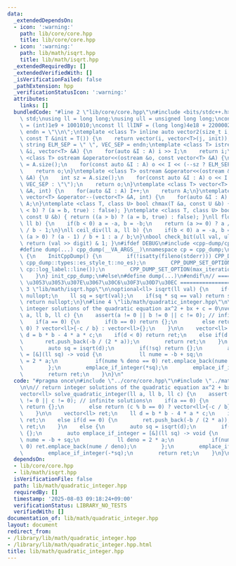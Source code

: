 ```yaml
---
data:
  _extendedDependsOn:
  - icon: ':warning:'
    path: lib/core/core.hpp
    title: lib/core/core.hpp
  - icon: ':warning:'
    path: lib/math/isqrt.hpp
    title: lib/math/isqrt.hpp
  _extendedRequiredBy: []
  _extendedVerifiedWith: []
  _isVerificationFailed: false
  _pathExtension: hpp
  _verificationStatusIcon: ':warning:'
  attributes:
    links: []
  bundledCode: "#line 2 \"lib/core/core.hpp\"\n#include <bits/stdc++.h>\nusing namespace\
    \ std;\nusing ll = long long;\nusing ull = unsigned long long;\nconst int INF\
    \ = (int)1e9 + 1001010;\nconst ll llINF = (long long)4e18 + 22000020;\nconst string\
    \ endn = \"\\n\";\ntemplate <class T> inline auto vector2(size_t i, size_t j,\
    \ const T &init = T()) {\n    return vector(i, vector<T>(j, init));\n}\nconst\
    \ string ELM_SEP = \" \", VEC_SEP = endn;\ntemplate <class T> istream &operator>>(istream\
    \ &i, vector<T> &A) {\n    for(auto &I : A) i >> I;\n    return i;\n}\ntemplate\
    \ <class T> ostream &operator<<(ostream &o, const vector<T> &A) {\n    int sz\
    \ = A.size();\n    for(const auto &I : A) o << I << (--sz ? ELM_SEP : \"\");\n\
    \    return o;\n}\ntemplate <class T> ostream &operator<<(ostream &o, const vector<vector<T>>\
    \ &A) {\n    int sz = A.size();\n    for(const auto &I : A) o << I << (--sz ?\
    \ VEC_SEP : \"\");\n    return o;\n}\ntemplate <class T> vector<T> &operator++(vector<T>\
    \ &A, int) {\n    for(auto &I : A) I++;\n    return A;\n}\ntemplate <class T>\
    \ vector<T> &operator--(vector<T> &A, int) {\n    for(auto &I : A) I--;\n    return\
    \ A;\n}\ntemplate <class T, class U> bool chmax(T &a, const U &b) { return ((a\
    \ < b) ? (a = b, true) : false); }\ntemplate <class T, class U> bool chmin(T &a,\
    \ const U &b) { return ((a > b) ? (a = b, true) : false); }\nll floor_div(ll a,\
    \ ll b) {\n    if(b < 0) a = -a, b = -b;\n    return (a >= 0) ? a / b : (a + 1)\
    \ / b - 1;\n}\nll ceil_div(ll a, ll b) {\n    if(b < 0) a = -a, b = -b;\n    return\
    \ (a > 0) ? (a - 1) / b + 1 : a / b;\n}\nbool check_bit(ull val, ull digit) {\
    \ return (val >> digit) & 1; }\n#ifdef DEBUG\n#include <cpp-dump/cpp-dump.hpp>\n\
    #define dump(...) cpp_dump(__VA_ARGS__)\nnamespace cp = cpp_dump;\nstruct InitCppDump\
    \ {\n    InitCppDump() {\n        if(!isatty(fileno(stderr))) CPP_DUMP_SET_OPTION(es_style,\
    \ cpp_dump::types::es_style_t::no_es);\n        CPP_DUMP_SET_OPTION(log_label_func,\
    \ cp::log_label::line());\n        CPP_DUMP_SET_OPTION(max_iteration_count, 30);\n\
    \    }\n} init_cpp_dump;\n#else\n#define dump(...)\n#endif\n// ====================\
    \ \u3053\u3053\u307E\u3067\u30C6\u30F3\u30D7\u30EC ====================\n#line\
    \ 3 \"lib/math/isqrt.hpp\"\n\noptional<ll> isqrt(ll val) {\n    if(val < 0) return\
    \ nullopt;\n    ll sq = sqrt(val);\n    if(sq * sq == val) return sq;\n    else\
    \ return nullopt;\n}\n#line 4 \"lib/math/quadratic_integer.hpp\"\n\n// return\
    \ integer solutions of the quadratic equation ax^2 + bx + c = 0\nvector<ll> solve_quadratic_integer(ll\
    \ a, ll b, ll c) {\n    assert(a != 0 || b != 0 || c != 0); // infinite solutions\n\
    \    if(a == 0) {\n        if(b == 0) return {};\n        else return (c % b ==\
    \ 0) ? vector<ll>{-c / b} : vector<ll>{};\n    }\n\n    vector<ll> ret;\n    ll\
    \ d = b * b - 4 * a * c;\n    if(d < 0) return ret;\n    else if(d == 0) {\n \
    \       ret.push_back(-b / (2 * a));\n        return ret;\n    }\n    else {\n\
    \        auto sq = isqrt(d);\n        if(!sq) return {};\n        auto emplace_if_integer\
    \ = [&](ll sq) -> void {\n            ll nume = -b + sq;\n            ll deno\
    \ = 2 * a;\n            if(nume % deno == 0) ret.emplace_back(nume / deno);\n\
    \        };\n        emplace_if_integer(*sq);\n        emplace_if_integer(-*sq);\n\
    \        return ret;\n    }\n}\n"
  code: "#pragma once\n#include \"../core/core.hpp\"\n#include \"../math/isqrt.hpp\"\
    \n\n// return integer solutions of the quadratic equation ax^2 + bx + c = 0\n\
    vector<ll> solve_quadratic_integer(ll a, ll b, ll c) {\n    assert(a != 0 || b\
    \ != 0 || c != 0); // infinite solutions\n    if(a == 0) {\n        if(b == 0)\
    \ return {};\n        else return (c % b == 0) ? vector<ll>{-c / b} : vector<ll>{};\n\
    \    }\n\n    vector<ll> ret;\n    ll d = b * b - 4 * a * c;\n    if(d < 0) return\
    \ ret;\n    else if(d == 0) {\n        ret.push_back(-b / (2 * a));\n        return\
    \ ret;\n    }\n    else {\n        auto sq = isqrt(d);\n        if(!sq) return\
    \ {};\n        auto emplace_if_integer = [&](ll sq) -> void {\n            ll\
    \ nume = -b + sq;\n            ll deno = 2 * a;\n            if(nume % deno ==\
    \ 0) ret.emplace_back(nume / deno);\n        };\n        emplace_if_integer(*sq);\n\
    \        emplace_if_integer(-*sq);\n        return ret;\n    }\n}\n"
  dependsOn:
  - lib/core/core.hpp
  - lib/math/isqrt.hpp
  isVerificationFile: false
  path: lib/math/quadratic_integer.hpp
  requiredBy: []
  timestamp: '2025-08-03 09:18:24+09:00'
  verificationStatus: LIBRARY_NO_TESTS
  verifiedWith: []
documentation_of: lib/math/quadratic_integer.hpp
layout: document
redirect_from:
- /library/lib/math/quadratic_integer.hpp
- /library/lib/math/quadratic_integer.hpp.html
title: lib/math/quadratic_integer.hpp
---
```

